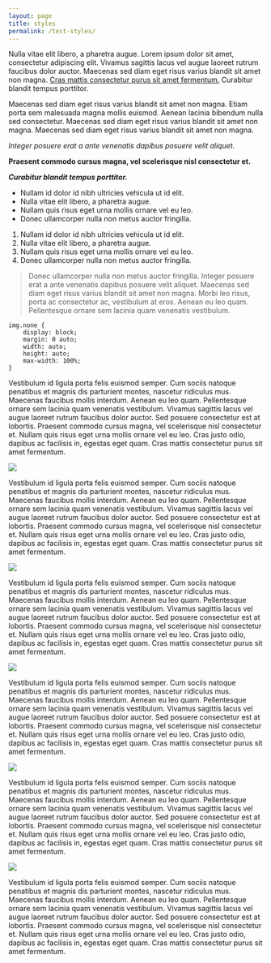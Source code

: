 ```yaml
---
layout: page
title: styles
permalink: /test-styles/
---
```


Nulla vitae elit libero, a pharetra augue. Lorem ipsum dolor sit amet, consectetur adipiscing elit. Vivamus sagittis lacus vel augue laoreet rutrum faucibus dolor auctor. Maecenas sed diam eget risus varius blandit sit amet non magna. <a href="#">Cras mattis consectetur purus sit amet fermentum.</a> Curabitur blandit tempus porttitor.

Maecenas sed diam eget risus varius blandit sit amet non magna. Etiam porta sem malesuada magna mollis euismod. Aenean lacinia bibendum nulla sed consectetur. Maecenas sed diam eget risus varius blandit sit amet non magna. Maecenas sed diam eget risus varius blandit sit amet non magna.

*Integer posuere erat a ante venenatis dapibus posuere velit aliquet.*

__Praesent commodo cursus magna, vel scelerisque nisl consectetur et.__

**_Curabitur blandit tempus porttitor._**

* Nullam id dolor id nibh ultricies vehicula ut id elit.
* Nulla vitae elit libero, a pharetra augue.
* Nullam quis risus eget urna mollis ornare vel eu leo.
* Donec ullamcorper nulla non metus auctor fringilla.

1. Nullam id dolor id nibh ultricies vehicula ut id elit.
2. Nulla vitae elit libero, a pharetra augue.
3. Nullam quis risus eget urna mollis ornare vel eu leo.
4. Donec ullamcorper nulla non metus auctor fringilla.

> Donec ullamcorper nulla non metus auctor fringilla. Integer posuere erat a ante venenatis dapibus posuere velit aliquet. Maecenas sed diam eget risus varius blandit sit amet non magna. Morbi leo risus, porta ac consectetur ac, vestibulum at eros. Aenean eu leo quam. Pellentesque ornare sem lacinia quam venenatis vestibulum.

    img.none {
        display: block;
        margin: 0 auto;
        width: auto;
        height: auto;
        max-width: 100%;
    }

Vestibulum id ligula porta felis euismod semper. Cum sociis natoque penatibus et magnis dis parturient montes, nascetur ridiculus mus. Maecenas faucibus mollis interdum. Aenean eu leo quam. Pellentesque ornare sem lacinia quam venenatis vestibulum. Vivamus sagittis lacus vel augue laoreet rutrum faucibus dolor auctor. Sed posuere consectetur est at lobortis. Praesent commodo cursus magna, vel scelerisque nisl consectetur et. Nullam quis risus eget urna mollis ornare vel eu leo. Cras justo odio, dapibus ac facilisis in, egestas eget quam. Cras mattis consectetur purus sit amet fermentum.

<img src="https://placekitten.com/900/400">

Vestibulum id ligula porta felis euismod semper. Cum sociis natoque penatibus et magnis dis parturient montes, nascetur ridiculus mus. Maecenas faucibus mollis interdum. Aenean eu leo quam. Pellentesque ornare sem lacinia quam venenatis vestibulum. Vivamus sagittis lacus vel augue laoreet rutrum faucibus dolor auctor. Sed posuere consectetur est at lobortis. Praesent commodo cursus magna, vel scelerisque nisl consectetur et. Nullam quis risus eget urna mollis ornare vel eu leo. Cras justo odio, dapibus ac facilisis in, egestas eget quam. Cras mattis consectetur purus sit amet fermentum.

<img class="none" src="https://placekitten.com/900/400">

Vestibulum id ligula porta felis euismod semper. Cum sociis natoque penatibus et magnis dis parturient montes, nascetur ridiculus mus. Maecenas faucibus mollis interdum. Aenean eu leo quam. Pellentesque ornare sem lacinia quam venenatis vestibulum. Vivamus sagittis lacus vel augue laoreet rutrum faucibus dolor auctor. Sed posuere consectetur est at lobortis. Praesent commodo cursus magna, vel scelerisque nisl consectetur et. Nullam quis risus eget urna mollis ornare vel eu leo. Cras justo odio, dapibus ac facilisis in, egestas eget quam. Cras mattis consectetur purus sit amet fermentum.

<img class="left" src="https://placekitten.com/900/400">

Vestibulum id ligula porta felis euismod semper. Cum sociis natoque penatibus et magnis dis parturient montes, nascetur ridiculus mus. Maecenas faucibus mollis interdum. Aenean eu leo quam. Pellentesque ornare sem lacinia quam venenatis vestibulum. Vivamus sagittis lacus vel augue laoreet rutrum faucibus dolor auctor. Sed posuere consectetur est at lobortis. Praesent commodo cursus magna, vel scelerisque nisl consectetur et. Nullam quis risus eget urna mollis ornare vel eu leo. Cras justo odio, dapibus ac facilisis in, egestas eget quam. Cras mattis consectetur purus sit amet fermentum.

<img class="right" src="https://placekitten.com/900/400">

Vestibulum id ligula porta felis euismod semper. Cum sociis natoque penatibus et magnis dis parturient montes, nascetur ridiculus mus. Maecenas faucibus mollis interdum. Aenean eu leo quam. Pellentesque ornare sem lacinia quam venenatis vestibulum. Vivamus sagittis lacus vel augue laoreet rutrum faucibus dolor auctor. Sed posuere consectetur est at lobortis. Praesent commodo cursus magna, vel scelerisque nisl consectetur et. Nullam quis risus eget urna mollis ornare vel eu leo. Cras justo odio, dapibus ac facilisis in, egestas eget quam. Cras mattis consectetur purus sit amet fermentum.

<img class="full" src="https://placekitten.com/900/400">

Vestibulum id ligula porta felis euismod semper. Cum sociis natoque penatibus et magnis dis parturient montes, nascetur ridiculus mus. Maecenas faucibus mollis interdum. Aenean eu leo quam. Pellentesque ornare sem lacinia quam venenatis vestibulum. Vivamus sagittis lacus vel augue laoreet rutrum faucibus dolor auctor. Sed posuere consectetur est at lobortis. Praesent commodo cursus magna, vel scelerisque nisl consectetur et. Nullam quis risus eget urna mollis ornare vel eu leo. Cras justo odio, dapibus ac facilisis in, egestas eget quam. Cras mattis consectetur purus sit amet fermentum.
